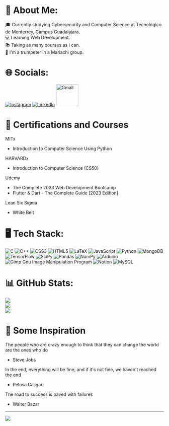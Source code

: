 # 👾 About Me:
🎓 Currently studying Cybersecurity and Computer Science at Tecnológico de Monterrey, Campus Guadalajara.<br>💻 Learning Web Development.<br>📚 Taking as many courses as I can.<br>🎺 I'm a trumpeter in a Mariachi group.


# 🌐 Socials:
[![Instagram](https://img.shields.io/badge/Instagram-%23E4405F.svg?logo=Instagram&logoColor=white)](https://instagram.com/diego15.espejo) [![LinkedIn](https://img.shields.io/badge/LinkedIn-%230077B5.svg?logo=linkedin&logoColor=white)](https://linkedin.com/in/diego-espejo-spiegel) 
<a href="mailto:despejo1507@gmail.com" style="padding: 0;">
  <img src="https://es.logodownload.org/wp-content/uploads/2019/06/gmail-logo-81.png" alt="Gmail" width="70">
</a>



# 📖 Certifications and Courses
MITx
- Introduction to Computer Science Using Python 

HARVARDx 
- Introduction to Computer Science (CS50)

Udemy 
- The Complete 2023 Web Development Bootcamp
- Flutter & Dart - The Complete Guide [2023 Edition]

Lean Six Sigma
- White Belt


# 🖥 Tech Stack:
![C](https://img.shields.io/badge/c-%2300599C.svg?style=for-the-badge&logo=c&logoColor=white) ![C++](https://img.shields.io/badge/c++-%2300599C.svg?style=for-the-badge&logo=c%2B%2B&logoColor=white) ![CSS3](https://img.shields.io/badge/css3-%231572B6.svg?style=for-the-badge&logo=css3&logoColor=white) ![HTML5](https://img.shields.io/badge/html5-%23E34F26.svg?style=for-the-badge&logo=html5&logoColor=white) ![LaTeX](https://img.shields.io/badge/latex-%23008080.svg?style=for-the-badge&logo=latex&logoColor=white) ![JavaScript](https://img.shields.io/badge/javascript-%23323330.svg?style=for-the-badge&logo=javascript&logoColor=%23F7DF1E) ![Python](https://img.shields.io/badge/python-3670A0?style=for-the-badge&logo=python&logoColor=ffdd54) ![MongoDB](https://img.shields.io/badge/MongoDB-%234ea94b.svg?style=for-the-badge&logo=mongodb&logoColor=white) ![TensorFlow](https://img.shields.io/badge/TensorFlow-%23FF6F00.svg?style=for-the-badge&logo=TensorFlow&logoColor=white) ![SciPy](https://img.shields.io/badge/SciPy-%230C55A5.svg?style=for-the-badge&logo=scipy&logoColor=%white) ![Pandas](https://img.shields.io/badge/pandas-%23150458.svg?style=for-the-badge&logo=pandas&logoColor=white) ![NumPy](https://img.shields.io/badge/numpy-%23013243.svg?style=for-the-badge&logo=numpy&logoColor=white) ![Arduino](https://img.shields.io/badge/-Arduino-00979D?style=for-the-badge&logo=Arduino&logoColor=white) ![Gimp Gnu Image Manipulation Program](https://img.shields.io/badge/Gimp-657D8B?style=for-the-badge&logo=gimp&logoColor=FFFFFF) ![Notion](https://img.shields.io/badge/Notion-%23000000.svg?style=for-the-badge&logo=notion&logoColor=white) ![MySQL](https://img.shields.io/badge/mysql-%2300f.svg?style=for-the-badge&logo=mysql&logoColor=white)


# 📊 GitHub Stats:
![](https://github-readme-stats.vercel.app/api?username=Spiegelin&theme=dark&hide_border=false&include_all_commits=true&count_private=true)<br/>
![](https://github-readme-streak-stats.herokuapp.com/?user=Spiegelin&theme=dark&hide_border=false)<br/>
![](https://github-readme-stats.vercel.app/api/top-langs/?username=Spiegelin&theme=dark&hide_border=false&include_all_commits=true&count_private=true&layout=compact)


# 🙌 Some Inspiration
The people who are crazy enough to think that they can change the world are the ones who do
- Steve Jobs

In the end, everything will be fine, and if it's not fine, we haven't reached the end
- Pelusa Caligari

The road to success is paved with failures 
- Walter Bazar

---
[![](https://visitcount.itsvg.in/api?id=Spiegelin&icon=0&color=0)](https://visitcount.itsvg.in)

<!-- Proudly created with GPRM ( https://gprm.itsvg.in ) -->
